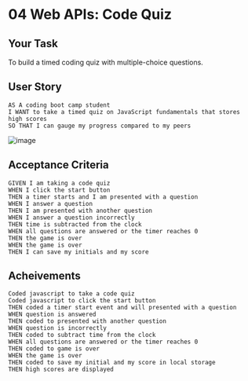 # 04 Web APIs: Code Quiz

## Your Task

To build a timed coding quiz with multiple-choice questions.

## User Story

```
AS A coding boot camp student
I WANT to take a timed quiz on JavaScript fundamentals that stores high scores
SO THAT I can gauge my progress compared to my peers
```
![image](https://github.com/SanjeethTharmarajah/timerquiz/assets/130941252/f46e74b6-943f-4202-b7ad-2bea1d60067d)

## Acceptance Criteria

```
GIVEN I am taking a code quiz
WHEN I click the start button
THEN a timer starts and I am presented with a question
WHEN I answer a question
THEN I am presented with another question
WHEN I answer a question incorrectly
THEN time is subtracted from the clock
WHEN all questions are answered or the timer reaches 0
THEN the game is over
WHEN the game is over
THEN I can save my initials and my score
```

## Acheivements

```
Coded javascript to take a code quiz
Coded javascript to click the start button
THEN coded a timer start event and will presented with a question
WHEN question is answered
THEN coded to presented with another question
WHEN question is incorrectly
THEN coded to subtract time from the clock
WHEN all questions are answered or the timer reaches 0
THEN coded to game is over
WHEN the game is over
THEN coded to save my initial and my score in local storage 
THEN high scores are displayed
```

